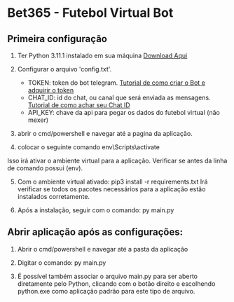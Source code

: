 # Bet365 - Futebol Virtual Bot



## Primeira configuração

1. Ter Python 3.11.1 instalado em sua máquina <a href=https://www.python.org/downloads/release/python-3111/)>Download Aqui</a>

2. Configurar o arquivo 'config.txt'.
	* TOKEN: token do bot telegram. <a href=https://help.huggy.io/telegram-bot/como-configurar-o-telegram-bot> Tutorial de como criar o Bot e adquirir o token </a>
	* CHAT_ID: id do chat, ou canal que será enviada as mensagens. <a href=https://www.alphr.com/find-chat-id-telegram/> Tutorial de como achar seu Chat ID </a>
	* API_KEY: chave da api para pegar os dados do futebol virtual (não mexer)		

3. abrir o cmd/powershell e navegar até a pagina da aplicação.

4. colocar o seguinte comando
	env\Scripts\activate
<p> Isso irá ativar o ambiente virtual para a aplicação. Verificar se antes da linha de comando possui (env).</p>

5. Com o ambiente virtual ativado:
	pip3 install -r requirements.txt
Irá verificar se todos os pacotes necessários para a aplicação estão instalados corretamente.

6. Após a instalação, seguir com o comando:
	py main.py


## Abrir aplicação após as configurações:

1. Abrir o cmd/powershell e navegar até a pasta da aplicação

2. Digitar o comando:
	py main.py

3. É possível também associar o arquivo main.py para ser aberto diretamente pelo Python, clicando com o botão direito e escolhendo python.exe como aplicação padrão para este tipo de arquivo.




